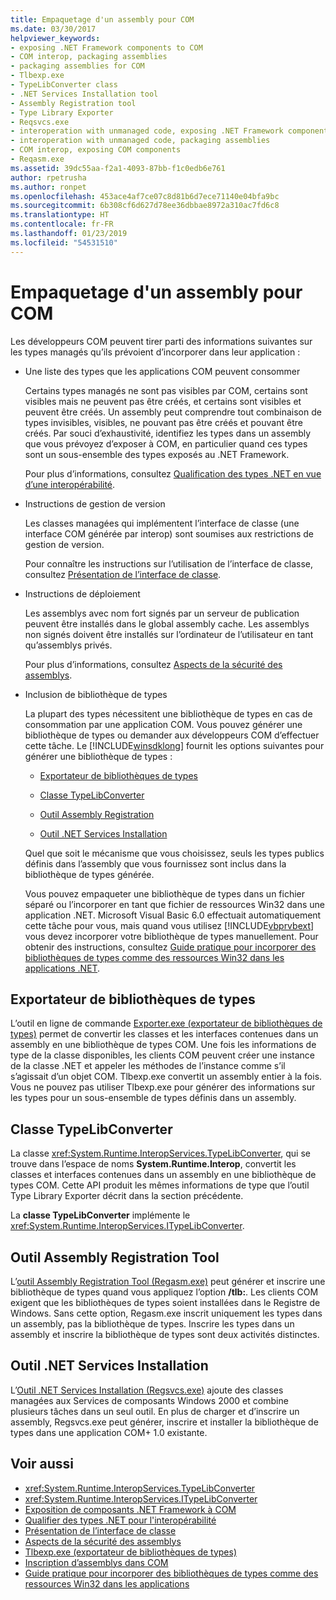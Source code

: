 ```yaml
---
title: Empaquetage d'un assembly pour COM
ms.date: 03/30/2017
helpviewer_keywords:
- exposing .NET Framework components to COM
- COM interop, packaging assemblies
- packaging assemblies for COM
- Tlbexp.exe
- TypeLibConverter class
- .NET Services Installation tool
- Assembly Registration tool
- Type Library Exporter
- Reqsvcs.exe
- interoperation with unmanaged code, exposing .NET Framework components
- interoperation with unmanaged code, packaging assemblies
- COM interop, exposing COM components
- Reqasm.exe
ms.assetid: 39dc55aa-f2a1-4093-87bb-f1c0edb6e761
author: rpetrusha
ms.author: ronpet
ms.openlocfilehash: 453ace4af7ce07c8d81b6d7ece71140e04bfa9bc
ms.sourcegitcommit: 6b308cf6d627d78ee36dbbae8972a310ac7fd6c8
ms.translationtype: HT
ms.contentlocale: fr-FR
ms.lasthandoff: 01/23/2019
ms.locfileid: "54531510"
---
```

# <a name="packaging-an-assembly-for-com"></a>Empaquetage d'un assembly pour COM
Les développeurs COM peuvent tirer parti des informations suivantes sur les types managés qu’ils prévoient d’incorporer dans leur application :  
  
-   Une liste des types que les applications COM peuvent consommer  
  
     Certains types managés ne sont pas visibles par COM, certains sont visibles mais ne peuvent pas être créés, et certains sont visibles et peuvent être créés. Un assembly peut comprendre tout combinaison de types invisibles, visibles, ne pouvant pas être créés et pouvant être créés. Par souci d’exhaustivité, identifiez les types dans un assembly que vous prévoyez d’exposer à COM, en particulier quand ces types sont un sous-ensemble des types exposés au .NET Framework.  
  
     Pour plus d’informations, consultez [Qualification des types .NET en vue d’une interopérabilité](qualifying-net-types-for-interoperation.md).  
  
-   Instructions de gestion de version  
  
     Les classes managées qui implémentent l’interface de classe (une interface COM générée par interop) sont soumises aux restrictions de gestion de version.  
  
     Pour connaître les instructions sur l’utilisation de l’interface de classe, consultez [Présentation de l’interface de classe](com-callable-wrapper.md#introducing-the-class-interface).  
  
-   Instructions de déploiement  
  
     Les assemblys avec nom fort signés par un serveur de publication peuvent être installés dans le global assembly cache. Les assemblys non signés doivent être installés sur l’ordinateur de l’utilisateur en tant qu’assemblys privés.  
  
     Pour plus d’informations, consultez [Aspects de la sécurité des assemblys](../app-domains/assembly-security-considerations.md).  
  
-   Inclusion de bibliothèque de types  
  
     La plupart des types nécessitent une bibliothèque de types en cas de consommation par une application COM. Vous pouvez générer une bibliothèque de types ou demander aux développeurs COM d’effectuer cette tâche. Le [!INCLUDE[winsdklong](../../../includes/winsdklong-md.md)] fournit les options suivantes pour générer une bibliothèque de types :  
  
    -   [Exportateur de bibliothèques de types](#cpconpackagingassemblyforcomanchor1)  
  
    -   [Classe TypeLibConverter](#cpconpackagingassemblyforcomanchor2)  
  
    -   [Outil Assembly Registration](#cpconpackagingassemblyforcomanchor3)  
  
    -   [Outil .NET Services Installation](#cpconpackagingassemblyforcomanchor4)  
  
     Quel que soit le mécanisme que vous choisissez, seuls les types publics définis dans l’assembly que vous fournissez sont inclus dans la bibliothèque de types générée.  
  
     Vous pouvez empaqueter une bibliothèque de types dans un fichier séparé ou l’incorporer en tant que fichier de ressources Win32 dans une application .NET. Microsoft Visual Basic 6.0 effectuait automatiquement cette tâche pour vous, mais quand vous utilisez [!INCLUDE[vbprvbext](../../../includes/vbprvbext-md.md)] vous devez incorporer votre bibliothèque de types manuellement. Pour obtenir des instructions, consultez [Guide pratique pour incorporer des bibliothèques de types comme des ressources Win32 dans les applications .NET](https://msdn.microsoft.com/library/c97b4b8c-2ab7-4ac7-8fc8-0ba5c5d59c44(v=vs.100)).  
  
<a name="cpconpackagingassemblyforcomanchor1"></a>   
## <a name="type-library-exporter"></a>Exportateur de bibliothèques de types  
 L’outil en ligne de commande [Exporter.exe (exportateur de bibliothèques de types)](../tools/tlbexp-exe-type-library-exporter.md) permet de convertir les classes et les interfaces contenues dans un assembly en une bibliothèque de types COM. Une fois les informations de type de la classe disponibles, les clients COM peuvent créer une instance de la classe .NET et appeler les méthodes de l’instance comme s’il s’agissait d’un objet COM. Tlbexp.exe convertit un assembly entier à la fois. Vous ne pouvez pas utiliser Tlbexp.exe pour générer des informations sur les types pour un sous-ensemble de types définis dans un assembly.  
  
<a name="cpconpackagingassemblyforcomanchor2"></a>   
## <a name="typelibconverter-class"></a>Classe TypeLibConverter  
 La classe <xref:System.Runtime.InteropServices.TypeLibConverter>, qui se trouve dans l’espace de noms **System.Runtime.Interop**, convertit les classes et interfaces contenues dans un assembly en une bibliothèque de types COM. Cette API produit les mêmes informations de type que l’outil Type Library Exporter décrit dans la section précédente.  
  
 La **classe TypeLibConverter** implémente le <xref:System.Runtime.InteropServices.ITypeLibConverter>.  
  
<a name="cpconpackagingassemblyforcomanchor3"></a>   
## <a name="assembly-registration-tool"></a>Outil Assembly Registration Tool  
 L’[outil Assembly Registration Tool (Regasm.exe)](../tools/regasm-exe-assembly-registration-tool.md) peut générer et inscrire une bibliothèque de types quand vous appliquez l’option **/tlb:**. Les clients COM exigent que les bibliothèques de types soient installées dans le Registre de Windows. Sans cette option, Regasm.exe inscrit uniquement les types dans un assembly, pas la bibliothèque de types. Inscrire les types dans un assembly et inscrire la bibliothèque de types sont deux activités distinctes.  
  
<a name="cpconpackagingassemblyforcomanchor4"></a>   
## <a name="net-services-installation-tool"></a>Outil .NET Services Installation  
 L’[Outil .NET Services Installation (Regsvcs.exe)](../tools/regsvcs-exe-net-services-installation-tool.md) ajoute des classes managées aux Services de composants Windows 2000 et combine plusieurs tâches dans un seul outil. En plus de charger et d’inscrire un assembly, Regsvcs.exe peut générer, inscrire et installer la bibliothèque de types dans une application COM+ 1.0 existante.  
  
## <a name="see-also"></a>Voir aussi
- <xref:System.Runtime.InteropServices.TypeLibConverter>
- <xref:System.Runtime.InteropServices.ITypeLibConverter>
- [Exposition de composants .NET Framework à COM](exposing-dotnet-components-to-com.md)
- [Qualifier des types .NET pour l'interopérabilité](qualifying-net-types-for-interoperation.md)
- [Présentation de l’interface de classe](com-callable-wrapper.md#introducing-the-class-interface)
- [Aspects de la sécurité des assemblys](../app-domains/assembly-security-considerations.md)
- [Tlbexp.exe (exportateur de bibliothèques de types)](../tools/tlbexp-exe-type-library-exporter.md)
- [Inscription d’assemblys dans COM](registering-assemblies-with-com.md)
- [Guide pratique pour incorporer des bibliothèques de types comme des ressources Win32 dans les applications](https://msdn.microsoft.com/library/c97b4b8c-2ab7-4ac7-8fc8-0ba5c5d59c44(v=vs.100))
